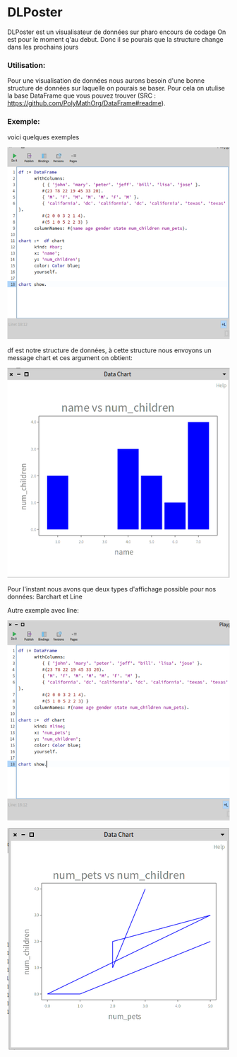 # DLPoster

DLPoster est un visualisateur de données sur pharo encours de codage 
On est pour le moment q'au debut. Donc il se pourais que la structure change dans les prochains jours 

### Utilisation:
Pour une visualisation de données nous aurons besoin d'une bonne structure de données sur laquelle on pourais se baser.
Pour cela on utulise la base DataFrame que vous pouvez trouver (SRC : https://github.com/PolyMathOrg/DataFrame#readme).
	
### Exemple:
voici quelques exemples 

![alt text](image/exemple.png)

df est notre structure de données, à cette structure nous envoyons un message chart et ces argument
on obtient:


![alt text](image/exemple1.png)

Pour l'instant nous avons que deux types d'affichage possible pour nos données: Barchart et Line

Autre exemple avec line:

![alt text](image/exemple3.png)

![alt text](image/exemple4.png)
